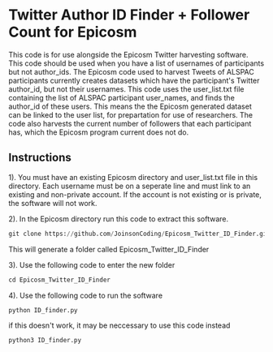 # Twitter Author ID Finder + Follower Count for Epicosm

This code is for use alongside the Epicosm Twitter harvesting software. This code should be used when you have a list of usernames of participants but not author_ids. The Epicosm code used to harvest Tweets of ALSPAC participants currently creates datasets which have the participant's Twitter author_id, but not their usernames. This code uses the user_list.txt file containing the list of ALSPAC participant user_names, and finds the author_id of these users. This means the the Epicosm generated dataset can be linked to the user list, for prepartation for use of researchers. The code also harvests the current number of followers that each participant has, which the Epicosm program current does not do.

## Instructions

1). You must have an existing Epicosm directory and user_list.txt file in this directory. Each username must be on a seperate line and must link to an existing and non-private account. If the account is not existing or is private, the software will not work. 

2). In the Epicosm directory run this code to extract this software. 

```python
git clone https://github.com/JoinsonCoding/Epicosm_Twitter_ID_Finder.git 
```

This will generate a folder called Epicosm_Twitter_ID_Finder

3). Use the following code to enter the new folder

```python
cd Epicosm_Twitter_ID_Finder
```

4). Use the following code to run the software

```python
python ID_finder.py
```

if this doesn't work, it may be neccessary to use this code instead

```python
python3 ID_finder.py
```
